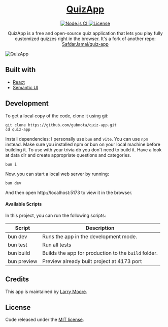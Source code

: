 <h1 align="center">
  <a href="https://gubnota.github.io/quiz-app/">
    QuizApp
  </a>
</h1>
<p align="center">
  <a href="https://github.com/gubnota/quiz-app/actions?query=workflow%3A%22Node.js+CI%22">
    <img src="https://github.com/gubnota/quiz-app/workflows/Node.js%20CI/badge.svg" alt="Node.js CI" />
  </a>
  <!-- <a href="https://github.com/gubnota/quiz-app/releases">
    <img src="https://img.shields.io/github/v/release/gubnota/quiz-app" alt="GitHub Release (latest by date)" />
  </a> -->
  <a href="https://github.com/gubnota/quiz-app/blob/master/LICENSE">
    <img src="https://img.shields.io/github/license/gubnota/quiz-app" alt="License" />
  </a>
</p>

<p align="center">
  QuizApp is a free and open-source quiz application that lets you play fully customized quizzes right in the browser.
  It's a fork of another repo: <a href="https://github.com/SafdarJamal/quiz-app">SafdarJamal/quiz-app</a>
</p>

![QuizApp](https://github.com/user-attachments/assets/e35577fb-84b9-4ca7-a6d5-c5d77f5770f3)

## Built with

- [React](http://react.dev)
- [Semantic UI](https://semantic-ui.com)

## Development

To get a local copy of the code, clone it using git:

```
git clone https://github.com/gubnota/quiz-app.git
cd quiz-app
```

Install dependencies:
I personally use `bun` and `vite`. You can use `npm` instead. Make sure you installed npm or bun on your local machine before building it. To use with your trivia db you don't need to build it. Have a look at data dir and create appropriate questions and categories.

```
bun i
```

Now, you can start a local web server by running:

```
bun dev
```

And then open http://localhost:5173 to view it in the browser.

#### Available Scripts

In this project, you can run the following scripts:

| Script        | Description                                                             |
| ------------- | ----------------------------------------------------------------------- |
| bun dev   | Runs the app in the development mode.                                   |
| bun test      | Run all tests                 |
| bun build | Builds the app for production to the `build` folder.                    |
| bun preview | Preview already built project at 4173 port |

## Credits

This app is maintained by [Larry Moore](https://github.com/gubnota).

## License

Code released under the [MIT license](https://github.com/SafdarJamal/quiz-app/blob/master/LICENSE).
